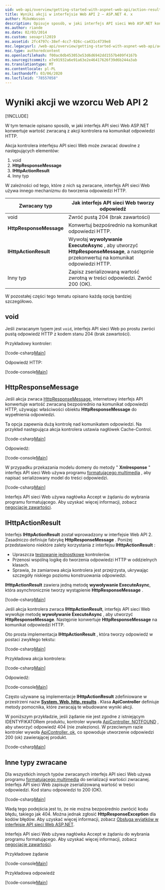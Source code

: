 ```yaml
---
uid: web-api/overview/getting-started-with-aspnet-web-api/action-results
title: Wyniki akcji w interfejsie Web API 2 — ASP.NET 4. x
author: MikeWasson
description: Opisuje sposób, w jaki interfejs API sieci Web ASP.NET konwertuje wartość zwracaną z akcji kontrolera na komunikat odpowiedzi HTTP w ASP.NET 4. x.
ms.author: riande
ms.date: 02/03/2014
ms.custom: seoapril2019
ms.assetid: 2fc4797c-38ef-4cc7-926c-ca431c4739e8
msc.legacyurl: /web-api/overview/getting-started-with-aspnet-web-api/action-results
msc.type: authoredcontent
ms.openlocfilehash: f00ac0db453053e53d6d6942dd1557b409f4167b
ms.sourcegitcommit: e7e91932a6e91a63e2e46417626f39d6b244a3ab
ms.translationtype: MT
ms.contentlocale: pl-PL
ms.lasthandoff: 03/06/2020
ms.locfileid: "78557058"
---
```

# <a name="action-results-in-web-api-2"></a>Wyniki akcji we wzorcu Web API 2

[!INCLUDE[](~/includes/coreWebAPI.md)]

W tym temacie opisano sposób, w jaki interfejs API sieci Web ASP.NET konwertuje wartość zwracaną z akcji kontrolera na komunikat odpowiedzi HTTP.

Akcja kontrolera interfejsu API sieci Web może zwracać dowolne z następujących elementów:

1. void
2. **HttpResponseMessage**
3. **IHttpActionResult**
4. Inny typ

W zależności od tego, które z nich są zwracane, interfejs API sieci Web używa innego mechanizmu do tworzenia odpowiedzi HTTP.

| Zwracany typ | Jak interfejs API sieci Web tworzy odpowiedź |
| --- | --- |
| void | Zwróć pustą 204 (brak zawartości) |
| **HttpResponseMessage** | Konwertuj bezpośrednio na komunikat odpowiedzi HTTP. |
| **IHttpActionResult** | Wywołaj **wywoływanie ExecuteAsync** , aby utworzyć **HttpResponseMessage**, a następnie przekonwertuj na komunikat odpowiedzi HTTP. |
| Inny typ | Zapisz zserializowaną wartość zwrotną w treści odpowiedzi. Zwróć 200 (OK). |

W pozostałej części tego tematu opisano każdą opcję bardziej szczegółowo.

## <a name="void"></a>void

Jeśli zwracanym typem jest `void`, interfejs API sieci Web po prostu zwróci pustą odpowiedź HTTP z kodem stanu 204 (brak zawartości).

Przykładowy kontroler:

[!code-csharp[Main](action-results/samples/sample1.cs)]

Odpowiedź HTTP:

[!code-console[Main](action-results/samples/sample2.cmd)]

## <a name="httpresponsemessage"></a>HttpResponseMessage

Jeśli akcja zwraca [HttpResponseMessage](https://msdn.microsoft.com/library/system.net.http.httpresponsemessage.aspx), internetowy interfejs API konwertuje wartość zwracaną bezpośrednio na komunikat odpowiedzi HTTP, używając właściwości obiektu **HttpResponseMessage** do wypełnienia odpowiedzi.

Ta opcja zapewnia dużą kontrolę nad komunikatem odpowiedzi. Na przykład następująca akcja kontrolera ustawia nagłówek Cache-Control.

[!code-csharp[Main](action-results/samples/sample3.cs)]

Odpowiedź:

[!code-console[Main](action-results/samples/sample4.cmd?highlight=2)]

W przypadku przekazania modelu domeny do metody " **Xmlresponse** " interfejs API sieci Web używa programu [formatującego multimedia](../formats-and-model-binding/media-formatters.md) , aby napisać serializowany model do treści odpowiedzi.

[!code-csharp[Main](action-results/samples/sample5.cs)]

Interfejs API sieci Web używa nagłówka Accept w żądaniu do wybrania programu formatującego. Aby uzyskać więcej informacji, zobacz [negocjacje zawartości](../formats-and-model-binding/content-negotiation.md).

## <a name="ihttpactionresult"></a>IHttpActionResult

Interfejs **IHttpActionResult** został wprowadzony w interfejsie Web API 2. Zasadniczo definiuje fabrykę **HttpResponseMessage** . Poniżej przedstawiono niektóre zalety korzystania z interfejsu **IHttpActionResult** :

- Upraszcza [testowanie jednostkowe](../testing-and-debugging/unit-testing-controllers-in-web-api.md) kontrolerów.
- Przenosi wspólną logikę do tworzenia odpowiedzi HTTP w oddzielnych klasach.
- Sprawia, że zamiarowa akcja kontrolera jest przejrzysta, ukrywając szczegóły niskiego poziomu konstruowania odpowiedzi.

**IHttpActionResult** zawiera jedną metodę **wywoływanie ExecuteAsync**, która asynchronicznie tworzy wystąpienie **HttpResponseMessage** .

[!code-csharp[Main](action-results/samples/sample6.cs)]

Jeśli akcja kontrolera zwraca **IHttpActionResult**, interfejs API sieci Web wywołuje metodę **wywoływanie ExecuteAsync** , aby utworzyć **HttpResponseMessage**. Następnie konwertuje **HttpResponseMessage** na komunikat odpowiedzi HTTP.

Oto prosta implementacja **IHttpActionResult** , która tworzy odpowiedź w postaci zwykłego tekstu:

[!code-csharp[Main](action-results/samples/sample7.cs)]

Przykładowa akcja kontrolera:

[!code-csharp[Main](action-results/samples/sample8.cs)]

Odpowiedź:

[!code-console[Main](action-results/samples/sample9.cmd)]

Często używane są implementacje **IHttpActionResult** zdefiniowane w przestrzeni nazw **[System. Web. http. results](https://msdn.microsoft.com/library/system.web.http.results.aspx)** . Klasa **ApiController** definiuje metody pomocnika, które zwracają te wbudowane wyniki akcji.

W poniższym przykładzie, jeśli żądanie nie jest zgodne z istniejącym IDENTYFIKATORem produktu, kontroler wywoła [ApiController. NOTFOUND](https://msdn.microsoft.com/library/system.web.http.apicontroller.notfound.aspx) , aby utworzyć odpowiedź 404 (nie znaleziono). W przeciwnym razie kontroler wywoła [ApiController. ok](https://msdn.microsoft.com/library/dn314591.aspx), co spowoduje utworzenie odpowiedzi 200 (ok) zawierającej produkt.

[!code-csharp[Main](action-results/samples/sample10.cs)]

## <a name="other-return-types"></a>Inne typy zwracane

Dla wszystkich innych typów zwracanych interfejs API sieci Web używa programu [formatującego multimedia](../formats-and-model-binding/media-formatters.md) do serializacji wartości zwracanej. Interfejs API sieci Web zapisuje zserializowaną wartość w treści odpowiedzi. Kod stanu odpowiedzi to 200 (OK).

[!code-csharp[Main](action-results/samples/sample11.cs)]

Wadą tego podejścia jest to, że nie można bezpośrednio zwrócić kodu błędu, takiego jak 404. Można jednak zgłosić **HttpResponseException** dla kodów błędów. Aby uzyskać więcej informacji, zobacz [Obsługa wyjątków w interfejsie API sieci Web ASP.NET](../error-handling/exception-handling.md).

Interfejs API sieci Web używa nagłówka Accept w żądaniu do wybrania programu formatującego. Aby uzyskać więcej informacji, zobacz [negocjacje zawartości](../formats-and-model-binding/content-negotiation.md).

Przykładowe żądanie

[!code-console[Main](action-results/samples/sample12.cmd)]

Przykładowa odpowiedź

[!code-console[Main](action-results/samples/sample13.cmd)]
